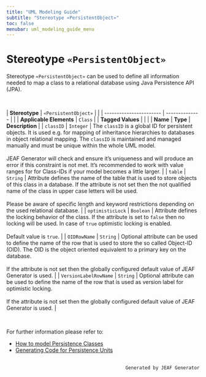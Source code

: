 ```yaml
---
title: "UML Modeling Guide"
subtitle: "Stereotype «PersistentObject»"
toc: false
menubar: uml_modeling_guide_menu
---
```


# Stereotype `«PersistentObject»`
Stereotype `«PersistentObject»` can be used to define all information needed to map a class to a relational database using Java Persistence API (JPA). 

<br>

| **Stereotype**          | `«PersistentObject»` | |
| ----------------------- | -------------- | |
| **Applicable Elements** | `Class`        |
| **Tagged Values**       |                       |                                                                                                                                                                                                          |
| **Name**                | **Type**              | **Description**                                                                                                                                                                                          |
| `classID`   | `Integer` | The `classID` is a global ID for persistent objects. It is used e.g. for mapping of inheritance hierarchies to databases in object relational mapping. The `classID` is maintained and managed manually and must be unique within the whole UML model. <br><br>JEAF Generator will check and ensure it’s uniqueness and will produce an error if this constraint is not met. It’s recommended to work with value ranges for for Class-IDs if your model becomes a little larger. |
| `table`   | `String` | Attribute defines the name of the table that is used to store objects of this class in a database. If the attribute is not set then the not qualified name of the class in upper case letters will be used.<br><br>Please be aware of specific length and keyword restrictions depending on the used relational database. |
| `optimisticLock`   | `Boolean` | Attribute defines the locking behavior of the class. If the attribute is set to `false` then no locking will be used. In case of `true` optimistic locking is enabled.<br><br>Default value is `true`. |
| `OIDRowName`   | `String` | Optional attribute can be used to define the name of the row that is used to store the so called Object-ID (OID). The OID is the object oriented equivalent to a primary key on the database.<br><br>If the attribute is not set then the globally configured default value of JEAF Generator is used. |
| `VersionLabelRowName`   | `String` | Optional attribute can be used to define the name of the row that is used as version label for optimistic locking.<br><br>If the attribute is not set then the globally configured default value of JEAF Generator is used. |

<br>

For further information please refer to:
- [How to model Persistence Classes](/uml-modeling-guide/how-to-model-jeaf-persistence)
- [Generating Code for Persistence Units](/developer-guide/code-for-jeaf-persistence)


<br>

<div style="text-align: right"><code>Generated by JEAF Generator</code></div>

    